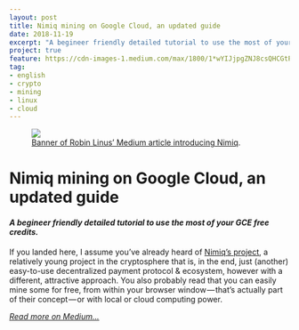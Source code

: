 ```yaml
---
layout: post
title: Nimiq mining on Google Cloud, an updated guide
date: 2018-11-19
excerpt: "A begineer friendly detailed tutorial to use the most of your GCE free credits."
project: true
feature: https://cdn-images-1.medium.com/max/1800/1*wYIJjpgZNJ8csQHCGtPs7A.png
tag: 
- english 
- crypto
- mining
- linux
- cloud
---
```


<figure>
	<a href="https://cdn-images-1.medium.com/max/1800/1*wYIJjpgZNJ8csQHCGtPs7A.png"><img src="https://cdn-images-1.medium.com/max/1800/1*wYIJjpgZNJ8csQHCGtPs7A.png"></a>
	<figcaption><a href="https://medium.com/nimiq-network/nimiq-a-peer-to-peer-payment-protocol-native-to-the-web-ffd324bb084" title="Banner of Robin Linus’ Medium article introducing Nimiq">Banner of Robin Linus’ Medium article introducing Nimiq</a>.</figcaption>
</figure>

# **Nimiq mining on Google Cloud, an updated guide**
#### *A begineer friendly detailed tutorial to use the most of your GCE free credits.*

If you landed here, I assume you’ve already heard of [Nimiq’s project](https://nimiq.com/en/), a relatively young project in the cryptosphere that is, in the end, just (another) easy-to-use decentralized payment protocol & ecosystem, however with a different, attractive approach. You also probably read that you can easily mine some for free, from within your browser window — that’s actually part of their concept — or with local or cloud computing power.

[*Read more on Medium...*](https://medium.com/@Romain_Marchand/nimiq-cloud-mining-on-google-cloud-an-updated-guide-6193879f14ab)
